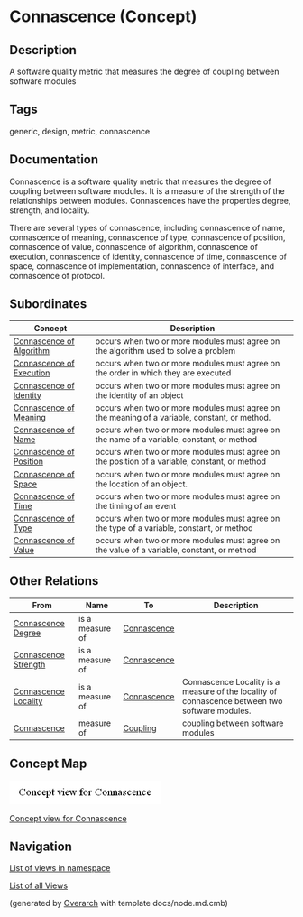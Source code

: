 
# Connascence (Concept)
## Description
A software quality metric that measures the degree of coupling between software modules


## Tags
generic, design, metric, connascence

## Documentation
Connascence is a software quality metric that measures the degree of
coupling between software modules.
It is a measure of the strength of the relationships between modules.
Connascences have the properties degree, strength, and locality.
  
There are several types of connascence, including connascence of name,
connascence of meaning, connascence of type, connascence of position,
connascence of value, connascence of algorithm, connascence of execution,
connascence of identity, connascence of time, connascence of space, connascence
of implementation, connascence of interface, and connascence of protocol.
## Subordinates
| Concept | Description |
|---|---|
| [Connascence of Algorithm](../../../software-development/complexity/connascence/connascence-of-algorithm.md)| occurs when two or more modules must agree on the algorithm used to solve a problem |
| [Connascence of Execution](../../../software-development/complexity/connascence/connascence-of-execution.md)| occurs when two or more modules must agree on the order in which they are executed |
| [Connascence of Identity](../../../software-development/complexity/connascence/connascence-of-identity.md)| occurs when two or more modules must agree on the identity of an object |
| [Connascence of Meaning](../../../software-development/complexity/connascence/connascence-of-meaning.md)| occurs when two or more modules must agree on the meaning of a variable, constant, or method. |
| [Connascence of Name](../../../software-development/complexity/connascence/connascence-of-name.md)| occurs when two or more modules must agree on the name of a variable, constant, or method |
| [Connascence of Position](../../../software-development/complexity/connascence/connascence-of-position.md)| occurs when two or more modules must agree on the position of a variable, constant, or method |
| [Connascence of Space](../../../software-development/complexity/connascence/connascence-of-space.md)| occurs when two or more modules must agree on the location of an object. |
| [Connascence of Time](../../../software-development/complexity/connascence/connascence-of-time.md)| occurs when two or more modules must agree on the timing of an event |
| [Connascence of Type](../../../software-development/complexity/connascence/connascence-of-type.md)| occurs when two or more modules must agree on the type of a variable, constant, or method |
| [Connascence of Value](../../../software-development/complexity/connascence/connascence-of-value.md)| occurs when two or more modules must agree on the value of a variable, constant, or method |
## Other Relations
| From | Name | To | Description |
|---|---|---|---|
| [Connascence Degree](../../../software-development/complexity/connascence/connascence-degree.md) | is a measure of | [Connascence](../../../software-development/complexity/connascence/connascence.md) |  |
| [Connascence Strength](../../../software-development/complexity/connascence/connascence-strength.md) | is a measure of | [Connascence](../../../software-development/complexity/connascence/connascence.md) |  |
| [Connascence Locality](../../../software-development/complexity/connascence/connascence-locality.md) | is a measure of | [Connascence](../../../software-development/complexity/connascence/connascence.md) | Connascence Locality is a measure of the locality of connascence between two software modules. |
| [Connascence](../../../software-development/complexity/connascence/connascence.md) | measure of | [Coupling](../../../software-development/complexity/coupling.md) | coupling between software modules |

## Concept Map
![Concept view for Connascence](../../../software-development/complexity/connascence/concept-view.png)

[Concept view for Connascence](../../../software-development/complexity/connascence/concept-view.md)


## Navigation
[List of views in namespace](./views-in-namespace.md)

[List of all Views](../../../views.md)


(generated by [Overarch](https://github.com/soulspace-org/overarch) with template docs/node.md.cmb)
